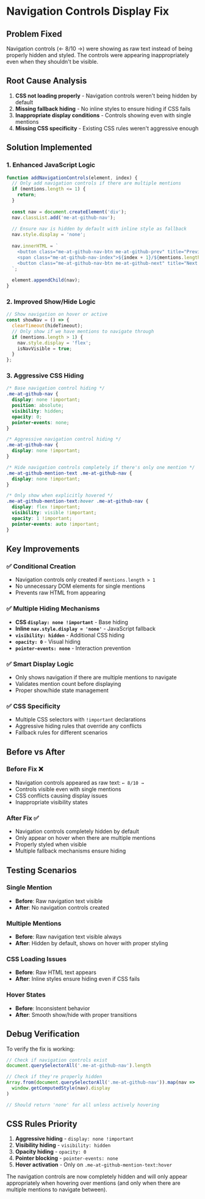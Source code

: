 # Navigation Controls Display Fix

## Problem Fixed
Navigation controls (← 8/10 →) were showing as raw text instead of being properly hidden and styled. The controls were appearing inappropriately even when they shouldn't be visible.

## Root Cause Analysis
1. **CSS not loading properly** - Navigation controls weren't being hidden by default
2. **Missing fallback hiding** - No inline styles to ensure hiding if CSS fails
3. **Inappropriate display conditions** - Controls showing even with single mentions
4. **Missing CSS specificity** - Existing CSS rules weren't aggressive enough

## Solution Implemented

### 1. Enhanced JavaScript Logic
```javascript
function addNavigationControls(element, index) {
  // Only add navigation controls if there are multiple mentions
  if (mentions.length <= 1) {
    return;
  }
  
  const nav = document.createElement('div');
  nav.classList.add('me-at-github-nav');
  
  // Ensure nav is hidden by default with inline style as fallback
  nav.style.display = 'none';
  
  nav.innerHTML = `
    <button class="me-at-github-nav-btn me-at-github-prev" title="Previous mention">←</button>
    <span class="me-at-github-nav-index">${index + 1}/${mentions.length}</span>
    <button class="me-at-github-nav-btn me-at-github-next" title="Next mention">→</button>
  `;
  
  element.appendChild(nav);
}
```

### 2. Improved Show/Hide Logic
```javascript
// Show navigation on hover or active
const showNav = () => {
  clearTimeout(hideTimeout);
  // Only show if we have mentions to navigate through
  if (mentions.length > 1) {
    nav.style.display = 'flex';
    isNavVisible = true;
  }
};
```

### 3. Aggressive CSS Hiding
```css
/* Base navigation control hiding */
.me-at-github-nav {
  display: none !important;
  position: absolute;
  visibility: hidden;
  opacity: 0;
  pointer-events: none;
}

/* Aggressive navigation control hiding */
.me-at-github-nav {
  display: none !important;
}

/* Hide navigation controls completely if there's only one mention */
.me-at-github-mention-text .me-at-github-nav {
  display: none !important;
}

/* Only show when explicitly hovered */
.me-at-github-mention-text:hover .me-at-github-nav {
  display: flex !important;
  visibility: visible !important;
  opacity: 1 !important;
  pointer-events: auto !important;
}
```

## Key Improvements

### ✅ **Conditional Creation**
- Navigation controls only created if `mentions.length > 1`
- No unnecessary DOM elements for single mentions
- Prevents raw HTML from appearing

### ✅ **Multiple Hiding Mechanisms**
- **CSS `display: none !important`** - Base hiding
- **Inline `nav.style.display = 'none'`** - JavaScript fallback
- **`visibility: hidden`** - Additional CSS hiding
- **`opacity: 0`** - Visual hiding
- **`pointer-events: none`** - Interaction prevention

### ✅ **Smart Display Logic**
- Only shows navigation if there are multiple mentions to navigate
- Validates mention count before displaying
- Proper show/hide state management

### ✅ **CSS Specificity**
- Multiple CSS selectors with `!important` declarations
- Aggressive hiding rules that override any conflicts
- Fallback rules for different scenarios

## Before vs After

### Before Fix ❌
- Navigation controls appeared as raw text: `← 8/10 →`
- Controls visible even with single mentions
- CSS conflicts causing display issues
- Inappropriate visibility states

### After Fix ✅
- Navigation controls completely hidden by default
- Only appear on hover when there are multiple mentions
- Properly styled when visible
- Multiple fallback mechanisms ensure hiding

## Testing Scenarios

### Single Mention
- **Before**: Raw navigation text visible
- **After**: No navigation controls created

### Multiple Mentions
- **Before**: Raw navigation text visible always
- **After**: Hidden by default, shows on hover with proper styling

### CSS Loading Issues
- **Before**: Raw HTML text appears
- **After**: Inline styles ensure hiding even if CSS fails

### Hover States
- **Before**: Inconsistent behavior
- **After**: Smooth show/hide with proper transitions

## Debug Verification

To verify the fix is working:
```javascript
// Check if navigation controls exist
document.querySelectorAll('.me-at-github-nav').length

// Check if they're properly hidden
Array.from(document.querySelectorAll('.me-at-github-nav')).map(nav => 
  window.getComputedStyle(nav).display
)

// Should return 'none' for all unless actively hovering
```

## CSS Rules Priority
1. **Aggressive hiding** - `display: none !important`
2. **Visibility hiding** - `visibility: hidden`
3. **Opacity hiding** - `opacity: 0`
4. **Pointer blocking** - `pointer-events: none`
5. **Hover activation** - Only on `.me-at-github-mention-text:hover`

The navigation controls are now completely hidden and will only appear appropriately when hovering over mentions (and only when there are multiple mentions to navigate between).